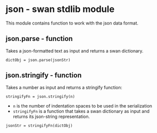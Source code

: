 json - swan stdlib module
============================================================================
This module contains function to work with the json data format.
  
json.parse - function
----------------------------------------------------------------------------
Takes a json-formatted text as input and returns a swan dictionary.

```
dictObj = json.parse(jsonStr)
```
  
json.stringify - function
----------------------------------------------------------------------------
Takes a number as input and returns a stringify function:
```
stringifyFn = json.stringify(n)
```
- `n` is the number of indentation spaces to be used in the serialization
- `stringifyFn` is a function that takes a swan dictionary as input and 
  returns its json-string representation.
```
jsonStr = stringifyFn(dictObj)
```
  


